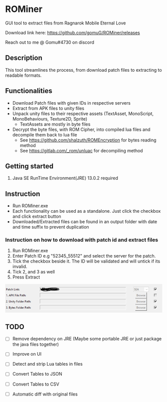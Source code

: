 # ROMiner
GUI tool to extract files from Ragnarok Mobile Eternal Love

Download link here: https://github.com/gomuG/ROMiner/releases

Reach out to me @ Gomu#4730 on discord

## Description
This tool streamlines the process, from download patch files to extracting to readable formats.

## Functionalities
- Download Patch files with given IDs in respective servers
- Extract from APK files to unity files
- Unpack unity files to their respective assets (TextAsset, MonoScript, MonoBehaviours, Texture2D, Sprite)
  - TextAssets are mostly in byte files 
- Decrypt the byte files, with ROM Cipher, into compiled lua files and decompile them back to lua file
  - See https://github.com/shalzuth/ROMEncryption for bytes reading method
  - See https://gitlab.com/_rom/unluac for decompiling method


## Getting started
1. Java SE RunTime Environment(JRE) 13.0.2 required

## Instruction
- Run ROMiner.exe
- Each functionality can be used as a standalone. Just click the checkbox and click extract button
- Downloaded/Extracted files can be found in an output folder with date and time suffix to prevent duplication

### Instruction on how to download with patch id and extract files
1. Run ROMiner.exe
2. Enter Patch ID e.g "52345_55512" and select the server for the patch.
3. Tick the checkbox beside it. The ID will be validated and will untick if its invalid.
4. Tick 2, and 3 as well
5. Press Extract

![Get your own patch ID](https://github.com/gomuG/ROMiner/blob/master/Example.PNG)


## TODO
- [ ] Remove dependency on JRE (Maybe some portable JRE or just package the java files together)
- [ ] Improve on UI
- [ ] Detect and strip Lua tables in files
- [ ] Convert Tables to JSON
- [ ] Convert Tables to CSV
- [ ] Automatic diff with original files


